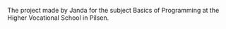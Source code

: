 The project made by Janda for the subject Basics of Programming at the Higher Vocational School in Pilsen.

